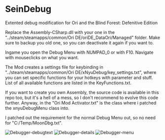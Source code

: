 # SeinDebug
Extented debug modification for Ori and the Blind Forest: Defenitive Edition

Replace the Assembly-CSharp.dll with your one in the "../steam/steamapps/common/Ori DE/oriDE_DataOri/Managed" folder. Make sure to backup you old one, so you can deactivate it again if you want to.

Ingame you open the Debug Menu with NUMPAD_0 or with F10. Navigate with mouseclicks on what you want.

The Mod creates a settings file for keybinding in "../steam/steamapps/common/Ori DE/xNyuDebug/key_settings.txt", where you can set specific functions for your hotkeys with parameter and stuff. List of all available functions are listed in the KeyFunctions.txt.

If you want to create you own Assembly, the source code is available in this repo too, but it's a hell of a mess, so I don't recommend to evolve this code further. Anyway, in the "Ori Mod Activator.txt" is the class where i patched the xnyuDebugMenu class into.

I patched out the requirement for the normal Debug Menu out, so no need for "C:/Temp/MoonDbg.txt".

![Debugger-debugtext](https://user-images.githubusercontent.com/59608685/125210745-087e3400-e2a2-11eb-80b1-484cb93e1c12.jpg)
![Debugger-details](https://user-images.githubusercontent.com/59608685/125210746-0916ca80-e2a2-11eb-9c54-1272c1e787af.jpg)
![Debugger-menu](https://user-images.githubusercontent.com/59608685/125210747-09af6100-e2a2-11eb-95c8-c5bf7f34350f.jpg)
